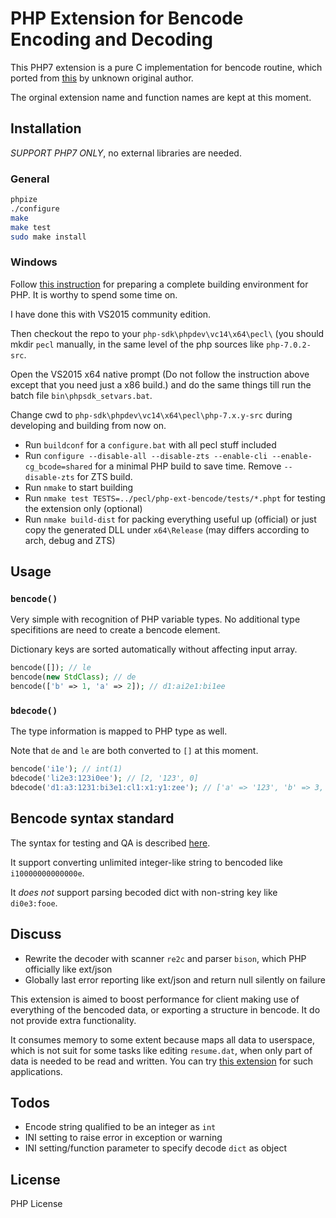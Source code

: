 # PHP Extension for Bencode Encoding and Decoding
This PHP7 extension is a pure C implementation for bencode routine, which ported from [this](https://github.com/acgrid/php-bencode-extension) by unknown original author.

The orginal extension name and function names are kept at this moment.

## Installation

*SUPPORT PHP7 ONLY*, no external libraries are needed.

### General
```bash
phpize
./configure
make
make test
sudo make install
```

### Windows
Follow [this instruction](https://wiki.php.net/internals/windows/stepbystepbuild) for preparing a complete building environment for PHP. It is worthy to spend some time on.

I have done this with VS2015 community edition.

Then checkout the repo to your `php-sdk\phpdev\vc14\x64\pecl\` (you should mkdir `pecl` manually, in the same level of the php sources like 
`php-7.0.2-src`.

Open the VS2015 x64 native prompt (Do not follow the instruction above except that you need just a x86 build.) and do the same things
till run the batch file `bin\phpsdk_setvars.bat`. 

Change cwd to `php-sdk\phpdev\vc14\x64\pecl\php-7.x.y-src` during developing and building from now on.

- Run `buildconf` for a `configure.bat` with all pecl stuff included
- Run `configure --disable-all --disable-zts --enable-cli --enable-cg_bcode=shared` for a minimal PHP build to save time. Remove `--disable-zts` for ZTS build.
- Run `nmake` to start building
- Run `nmake test TESTS=../pecl/php-ext-bencode/tests/*.phpt` for testing the extension only (optional)
- Run `nmake build-dist` for packing everything useful up (official) or just copy the generated DLL under `x64\Release` (may differs according to arch, debug and ZTS)

## Usage

### `bencode()`

Very simple with recognition of PHP variable types. No additional type specifitions are need to create a bencode element.

Dictionary keys are sorted automatically without affecting input array.

```php
bencode([]); // le
bencode(new StdClass); // de
bencode(['b' => 1, 'a' => 2]); // d1:ai2e1:bi1ee
```

### `bdecode()`

The type information is mapped to PHP type as well.

Note that `de` and `le` are both converted to `[]` at this moment.

```php
bencode('i1e'); // int(1)
bdecode('li2e3:123i0ee'); // [2, '123', 0]
bdecode('d1:a3:1231:bi3e1:cl1:x1:y1:zee'); // ['a' => '123', 'b' => 3, 'c' => ['x', 'y', 'z']]
```

## Bencode syntax standard

The syntax for testing and QA is described [here](https://wiki.theory.org/BitTorrentSpecification#Bencoding).

It support converting unlimited integer-like string to bencoded like `i10000000000000e`.

It *does not* support parsing becoded dict with non-string key like `di0e3:fooe`.

## Discuss

- Rewrite the decoder with scanner `re2c` and parser `bison`, which PHP officially like ext/json
- Globally last error reporting like ext/json and return null silently on failure

This extension is aimed to boost performance for client making use of everything of the bencoded data, or exporting a structure in bencode. It do not provide extra functionality.

It consumes memory to some extent because maps all data to userspace, which is not suit for some tasks like editing `resume.dat`, when only part of data is needed to be read and written. You can try [this extension](https://github.com/Frederick888/php-bencode) for such applications.

## Todos

- Encode string qualified to be an integer as `int`
- INI setting to raise error in exception or warning
- INI setting/function parameter to specify decode `dict` as object

## License
PHP License
